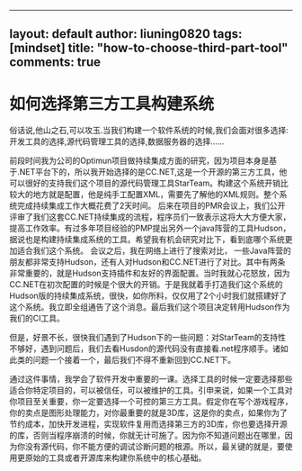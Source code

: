 
---
layout: default
author: liuning0820
tags: [mindset]
title: "how-to-choose-third-part-tool"
comments: true
---


# 如何选择第三方工具构建系统
	
俗话说,他山之石,可以攻玉.当我们构建一个软件系统的时候,我们会面对很多选择: 开发工具的选择,源代码管理工具的选择,数据服务器的选择……

前段时间我为公司的Optimun项目做持续集成方面的研究，因为项目本身是基于.NET平台下的，所以我开始选择的是CC.NET,这是一个开源的第三方工具，他可以很好的支持我们这个项目的源代码管理工具StarTeam。构建这个系统开销比较大的地方就是配置，他是纯手工配置XML，需要先了解他的XML规则。整个系统完成持续集成工作大概花费了2天时间。
后来在项目的PMR会议上，我们公开评审了我们这套CC.NET持续集成的流程，程序员们一致表示这将大大方便大家，提高工作效率。有过多年项目经验的PMP提出另外一个java阵营的工具Hudson，据说也是构建持续集成系统的工具。希望我有机会研究对比下，看到底哪个系统更加适合我们这个系统。
会议之后，我在网络上进行了搜索对比， 一些Java阵营的朋友都非常支持Hudson，还有人对Hudson和CC.NET进行了对比。其中有两条非常重要的，就是Hudson支持插件和友好的界面配置。当时我就心花怒放，因为CC.NET在初次配置的时候是个很大的开销。于是我就着手打造我们这个系统的Hudson版的持续集成系统，很快，如你所料，仅仅用了2个小时我们就搭建好了这个系统。我立即全组通告了这个消息。最后我们这个项目决定转用Hudson作为我们的CI工具。

但是，好景不长，很快我们遇到了Hudson下的一些问题：对StarTeam的支持性不够好，遇到问题后，我们去看Husdon的源代码没有直接看.net程序顺手。诸如此类的问题一个接着一个，最后我们不得不重新回到CC.NET下。

通过这件事情，我学会了软件开发中重要的一课。选择工具的时候一定要选择那些适合你特定项目的，可以被信任，可以被维护的工具。引申来说，如果一个工具对你项目至关重要，你一定要选择一个可控的第三方工具。假定你在写个游戏程序，你的卖点是图形处理能力，对你最重要的就是3D库，这是你的卖点，如果你为了节约成本，加快开发进程，实现软件复用而选择第三方的3D库，你也要选择开源的库，否则当程序崩溃的时候，你就无计可施了。因为你不知道问题出在哪里，因为你没有源代码，你不能方便的调试诊断问题的根源。所以，最关键的就是，要使用更原始的工具或者开源库来构建你系统中的核心基础。
